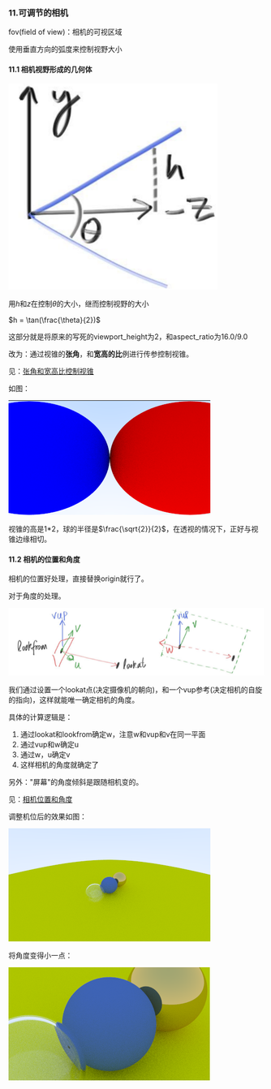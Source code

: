### 11.可调节的相机

fov(field of view)：相机的可视区域

使用垂直方向的弧度来控制视野大小



#### 11.1 相机视野形成的几何体

<img src="pic/35.png" style="zoom:67%;" />

用$h$和$z$在控制$\theta$的大小，继而控制视野的大小

$h = \tan(\frac{\theta}{2})$

这部分就是将原来的写死的viewport_height为2，和aspect_ratio为16.0/9.0

改为：通过视锥的**张角**，和**宽高的比**例进行传参控制视锥。

见：[张角和宽高比控制视锥](code/11.可调节相机/1.张角和宽高比控制视锥)

如图：

![](pic/36.png)

视锥的高是1*2，球的半径是$\frac{\sqrt{2}}{2}$，在透视的情况下，正好与视锥边缘相切。



#### 11.2 相机的位置和角度

相机的位置好处理，直接替换origin就行了。

对于角度的处理。

![](pic/37.png)



我们通过设置一个lookat点(决定摄像机的朝向)，和一个vup参考(决定相机的自旋的指向)，这样就能唯一确定相机的角度。

具体的计算逻辑是：

1. 通过lookat和lookfrom确定w，注意w和vup和v在同一平面
2. 通过vup和w确定u
3. 通过w，u确定v
4. 这样相机的角度就确定了

另外："屏幕"的角度倾斜是跟随相机变的。

见：[相机位置和角度](code/11.可调节相机/2.相机位置和角度)

调整机位后的效果如图：



![](pic/38.png)

将角度变得小一点：

![](pic/39.png)